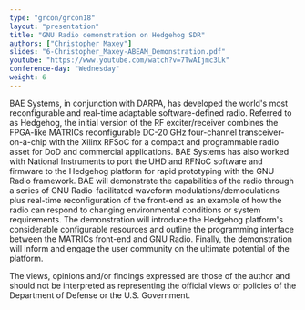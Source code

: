 ```yaml
---
type: "grcon/grcon18"
layout: "presentation"
title: "GNU Radio demonstration on Hedgehog SDR"
authors: ["Christopher Maxey"]
slides: "6-Christopher_Maxey-ABEAM_Demonstration.pdf"
youtube: "https://www.youtube.com/watch?v=7TwAIjmc3Lk"
conference-day: "Wednesday"
weight: 6
---
```

BAE Systems, in conjunction with DARPA, has developed the world's most reconfigurable and real-time adaptable software-defined radio. Referred to as Hedgehog, the initial version of the RF exciter/receiver combines the FPGA-like MATRICs reconfigurable DC-20 GHz four-channel transceiver-on-a-chip with the Xilinx RFSoC for a compact and programmable radio asset for DoD and commercial applications. BAE Systems has also worked with National Instruments to port the UHD and RFNoC software and firmware to the Hedgehog platform for rapid prototyping with the GNU Radio framework. BAE will demonstrate the capabilities of the radio through a series of GNU Radio-facilitated waveform modulations/demodulations plus real-time reconfiguration of the front-end as an example of how the radio can respond to changing environmental conditions or system requirements. The demonstration will introduce the Hedgehog platform's considerable configurable resources and outline the programming interface between the MATRICs front-end and GNU Radio. Finally, the demonstration will inform and engage the user community on the ultimate potential of the platform.

The views, opinions and/or findings expressed are those of the author and should not be interpreted as representing the official views or policies of the Department of Defense or the U.S. Government.
